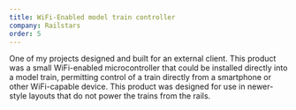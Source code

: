 ```yaml
---
title: WiFi-Enabled model train controller
company: Railstars
order: 5
---
```


One of my projects designed and built for an external client. This product was a small WiFi-enabled microcontroller that could be installed directly into a model train, permitting control of a train directly from a smartphone or other WiFi-capable device. This product was designed for use in newer-style layouts that do not power the trains from the rails.